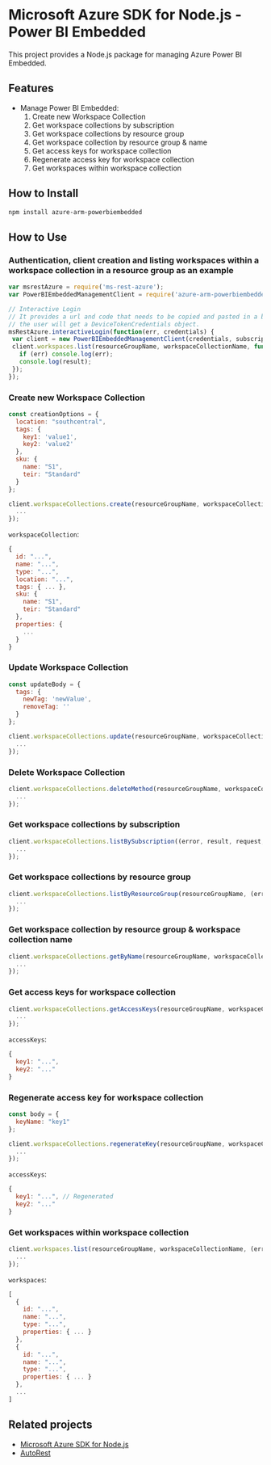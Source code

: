# Microsoft Azure SDK for Node.js - Power BI Embedded

This project provides a Node.js package for managing Azure Power BI Embedded.

## Features
- Manage Power BI Embedded:
  1. Create new Workspace Collection
  2. Get workspace collections by subscription
  3. Get workspace collections by resource group
  4. Get workspace collection by resource group & name
  5. Get access keys for workspace collection
  6. Regenerate access key for workspace collection
  7. Get workspaces within workspace collection

## How to Install
```bash
npm install azure-arm-powerbiembedded
```

## How to Use

### Authentication, client creation and listing workspaces within a workspace collection in a resource group as an example

 ```javascript
 var msrestAzure = require('ms-rest-azure');
 var PowerBIEmbeddedManagementClient = require('azure-arm-powerbiembedded');

 // Interactive Login
 // It provides a url and code that needs to be copied and pasted in a browser and authenticated over there. If successful, 
 // the user will get a DeviceTokenCredentials object.
 msRestAzure.interactiveLogin(function(err, credentials) {
  var client = new PowerBIEmbeddedManagementClient(credentials, subscriptionId);
  client.workspaces.list(resourceGroupName, workspaceCollectionName, function(err, result, request, response) {
    if (err) console.log(err);
    console.log(result);
  });
 });
 ```

### Create new Workspace Collection
```javascript
const creationOptions = {
  location: "southcentral",
  tags: {
    key1: 'value1',
    key2: 'value2'
  },
  sku: {
    name: "S1",
    teir: "Standard"
  }
};

client.workspaceCollections.create(resourceGroupName, workspaceCollectionName, creationOptions, (error, result, request, response) => {
  ...
});
```
`workspaceCollection`:
```javascript
{
  id: "...",
  name: "...",
  type: "...",
  location: "...",
  tags: { ... },
  sku: {
    name: "S1",
    teir: "Standard"
  },
  properties: {
    ...
  }
}
```

### Update Workspace Collection
```javascript
const updateBody = {
  tags: {
    newTag: 'newValue',
    removeTag: ''
  }
};

client.workspaceCollections.update(resourceGroupName, workspaceCollectionName, updateBody, (error, result, request, response) => {
  ...
});
```

### Delete Workspace Collection
```javascript
client.workspaceCollections.deleteMethod(resourceGroupName, workspaceCollectionName, (error, result, request, response) => {
  ...
});
```

### Get workspace collections by subscription
```javascript
client.workspaceCollections.listBySubscription((error, result, request, response) => {
  ...
});
```

### Get workspace collections by resource group
```javascript
client.workspaceCollections.listByResourceGroup(resourceGroupName, (error, result, request, response) => {
  ...
});
```

### Get workspace collection by resource group & workspace collection name
```javascript
client.workspaceCollections.getByName(resourceGroupName, workspaceCollectionName, (error, result, request, response) => {
  ...
});
```

### Get access keys for workspace collection
```javascript
client.workspaceCollections.getAccessKeys(resourceGroupName, workspaceCollectionName, (error, result, request, response) => {
  ...
});
```
`accessKeys`:
```javascript
{
  key1: "...",
  key2: "..."
}
```

### Regenerate access key for workspace collection
```javascript
const body = {
  keyName: "key1"
};

client.workspaceCollections.regenerateKey(resourceGroupName, workspaceCollectionName, body, (error, result, request, response) => {
  ...
});
```
`accessKeys`:
```javascript
{
  key1: "...", // Regenerated
  key2: "..."
}
```

### Get workspaces within workspace collection
```javascript
client.workspaces.list(resourceGroupName, workspaceCollectionName, (error, result, request, response) => {
  ...
});
```
`workspaces`:
```javascript
[
  {
    id: "...",
    name: "...",
    type: "...",
    properties: { ... }
  },
  {
    id: "...",
    name: "...",
    type: "...",
    properties: { ... }
  },
  ...
]
```

## Related projects

- [Microsoft Azure SDK for Node.js](https://github.com/Azure/azure-sdk-for-node)
- [AutoRest](https://github.com/Azure/autorest)